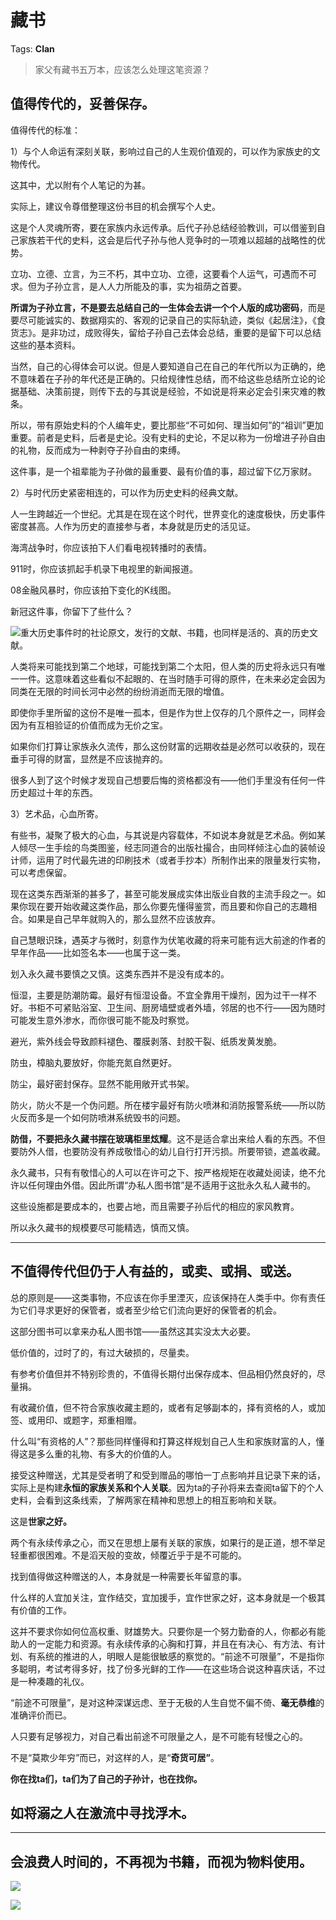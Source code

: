 # 藏书

Tags: **Clan**

> 家父有藏书五万本，应该怎么处理这笔资源？



值得传代的，妥善保存。
-----------

值得传代的标准：

1）与个人命运有深刻关联，影响过自己的人生观价值观的，可以作为家族史的文物传代。

这其中，尤以附有个人笔记的为甚。

实际上，建议令尊借整理这份书目的机会撰写个人史。

这是个人灵魂所寄，要在家族内永远传承。后代子孙总结经验教训，可以借鉴到自己家族若干代的史料，这会是后代子孙与他人竞争时的一项难以超越的战略性的优势。

立功、立德、立言，为三不朽，其中立功、立德，这要看个人运气，可遇而不可求。但为子孙立言，是人人力所能及的事，实为祖荫之首要。

**所谓为子孙立言，不是要去总结自己的一生体会去讲一个个人版的成功密码**，而是要尽可能诚实的、数据翔实的、客观的记录自己的实际轨迹，类似《起居注》，《食货志》。是非功过，成败得失，留给子孙自己去体会总结，重要的是留下可以总结这些的基本资料。

当然，自己的心得体会可以说。但是人要知道自己在自己的年代所以为正确的，绝不意味着在子孙的年代还是正确的。只给规律性总结，而不给这些总结所立论的论据基础、决策前提，则传下去的与其说是经验，不如说是将来必定会引来灾难的教条。

所以，带有原始史料的个人编年史，要比那些“不可如何、理当如何”的“祖训”更加重要。前者是史料，后者是史论。没有史料的史论，不足以称为一份增进子孙自由的礼物，反而成为一种剥夺子孙自由的束缚。

这件事，是一个祖辈能为子孙做的最重要、最有价值的事，超过留下亿万家财。

2）与时代历史紧密相连的，可以作为历史史料的经典文献。

人一生跨越近一个世纪。尤其是在现在这个时代，世界变化的速度极快，历史事件密度甚高。人作为历史的直接参与者，本身就是历史的活见证。

海湾战争时，你应该拍下人们看电视转播时的表情。

911时，你应该抓起手机录下电视里的新闻报道。

08金融风暴时，你应该拍下变化的K线图。

新冠这件事，你留下了些什么？

![](https://pic2.zhimg.com/50/v2-647417f796febb7838a2ddab8c137aee_720w.jpg?source=1940ef5c)重大历史事件时的社论原文，发行的文献、书籍，也同样是活的、真的历史文献。

人类将来可能找到第二个地球，可能找到第二个太阳，但人类的历史将永远只有唯一一件。这意味着这些看似不起眼的、在当时随手可得的原件，在未来必定会因为同类在无限的时间长河中必然的纷纷消逝而无限的增值。

即使你手里所留的这份不是唯一孤本，但是作为世上仅存的几个原件之一，同样会因为有互相验证的价值而成为无价之宝。

如果你们打算让家族永久流传，那么这份财富的远期收益是必然可以收获的，现在垂手可得的财富，显然是不应该抛弃的。

很多人到了这个时候才发现自己想要后悔的资格都没有——他们手里没有任何一件历史超过十年的东西。

3）艺术品，心血所寄。

有些书，凝聚了极大的心血，与其说是内容载体，不如说本身就是艺术品。例如某人倾尽一生手绘的鸟类图鉴，经志同道合的出版社撮合，由同样倾注心血的装帧设计师，运用了时代最先进的印刷技术（或者手抄本）所制作出来的限量发行实物，可以考虑保留。

现在这类东西渐渐的甚多了，甚至可能发展成实体出版业自救的主流手段之一。如果你现在要开始收藏这类作品，那么你要先懂得鉴赏，而且要和你自己的志趣相合。如果是自己早年就购入的，那么显然不应该放弃。

自己慧眼识珠，遇英才与微时，刻意作为伏笔收藏的将来可能有远大前途的作者的早年作品——比如签名本——也属于这一类。

划入永久藏书要慎之又慎。这类东西并不是没有成本的。

恒湿，主要是防潮防霉。最好有恒湿设备。不宜全靠用干燥剂，因为过干一样不好。书柜不可紧贴浴室、卫生间、厨房墙壁或者外墙，邻居的也不行——因为随时可能发生意外渗水，而你很可能不能及时察觉。

避光，紫外线会导致颜料褪色、覆膜剥落、封胶干裂、纸质发黄发脆。

防虫，樟脑丸要放好，你能充氮自然更好。

防尘，最好密封保存。显然不能用敞开式书架。

防火，防火不是一个伪问题。所在楼宇最好有防火喷淋和消防报警系统——所以防火反而多是一个如何防喷淋系统毁书的问题。

**防借，不要把永久藏书摆在玻璃柜里炫耀**。这不是适合拿出来给人看的东西。不但要防外人借，也要防没有养成敬惜心的幼儿自行打开污损。所要带锁，遮盖收藏。

永久藏书，只有有敬惜心的人可以在许可之下、按严格规矩在收藏处阅读，绝不允许以任何理由外借。因此所谓“办私人图书馆”是不适用于这批永久私人藏书的。

这些设施都是要成本的，也要占地，而且需要子孙后代的相应的家风教育。

所以永久藏书的规模要尽可能精选，慎而又慎。

  




---

**不值得传代但仍于人有益的，或卖、或捐、或送。**
--------------------------

总的原则是——这类事物，不应该在你手里湮灭，应该保持在人类手中。你有责任为它们寻求更好的保管者，或者至少给它们流向更好的保管者的机会。

这部分图书可以拿来办私人图书馆——虽然这其实没太大必要。

低价值的，过时了的，有过大破损的，尽量卖。

有参考价值但并不特别珍贵的，不值得长期付出保存成本、但品相仍然良好的，尽量捐。

有收藏价值，但不符合家族收藏主题的，或者有足够副本的，择有资格的人，或加签、或用印、或题字，郑重相赠。

什么叫“有资格的人”？那些同样懂得和打算这样规划自己人生和家族财富的人，懂得这是多么重的礼物、有多大的价值的人。

接受这种赠送，尤其是受者明了和受到赠品的哪怕一丁点影响并且记录下来的话，实际上是构建**永恒的家族关系和个人关联**。因为ta的子孙将来去查阅ta留下的个人史料，会看到这条线索，了解两家在精神和思想上的相互影响和关联。

这是**世家之好。**

两个有永续传承之心，而又在思想上屡有关联的家族，如果行的是正道，想不举足轻重都很困难。不是滔天般的变故，倾覆近乎于是不可能的。

找到值得做这种赠送的人，本身就是一种需要长年留意的事。

什么样的人宜加关注，宜作结交，宜加援手，宜作世家之好，这本身就是一个极其有价值的工作。

这并不要求你如何位高权重、财雄势大。只要你是一个努力勤奋的人，你都必有能助人的一定能力和资源。有永续传承的心胸和打算，并且在有决心、有方法、有计划、有系统的推进的人，明眼人是能很敏感的察觉的。“前途不可限量”，不是指你多聪明，考试考得多好，找了份多光鲜的工作——在这些场合说这种喜庆话，不过是一种凑趣的礼仪。

“前途不可限量”，是对这种深谋远虑、至于无极的人生自觉不偏不倚、**毫无恭维**的准确评价而已。

人只要有足够视力，对自己看出前途不可限量之人，是不可能有轻慢之心的。

不是“莫欺少年穷”而已，对这样的人，是“**奇货可居”**。

**你在找ta们，ta们为了自己的子孙计，也在找你。**

**如将溺之人在激流中寻找浮木。**
------------------



---

会浪费人时间的，不再视为书籍，而视为物料使用。
-----------------------

![](https://pic1.zhimg.com/50/v2-161028e6a809972c4104c6d741a50c32_720w.jpg?source=1940ef5c)  


![](https://pic3.zhimg.com/50/v2-b14f2cd244bfcb3195e544e019ff0358_720w.jpg?source=1940ef5c)

